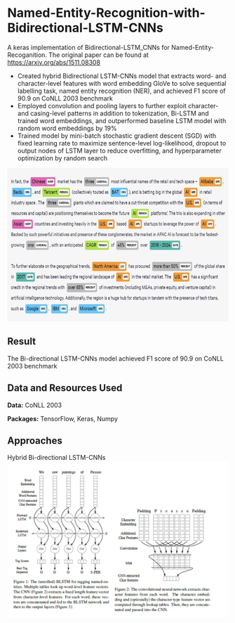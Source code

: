# Named-Entity-Recognition-with-Bidirectional-LSTM-CNNs
A keras implementation of Bidirectional-LSTM_CNNs for Named-Entity-Recoganition. The original paper can be found at https://arxiv.org/abs/1511.08308
*	Created hybrid Bidirectional LSTM-CNNs model that extracts word- and character-level features with word embedding GloVe to solve sequential labelling task, named entity recognition (NER), and achieved F1 score of 90.9 on CoNLL 2003 benchmark
*	Employed convolution and pooling layers to further exploit character- and casing-level patterns in addition to tokenization, Bi-LSTM and trained word embeddings, and outperformed baseline LSTM model with random word embeddings by 19%
*	Trained model by mini-batch stochastic gradient descent (SGD) with fixed learning rate to maximize sentence-level log-likelihood, dropout to output nodes of LSTM layer to reduce overfitting, and hyperparameter optimization by random search

<img src="images/ner.png" height=350>

## Result
The Bi-directional LSTM-CNNs model achieved F1 score of 90.9 on CoNLL 2003 benchmark

## Data and Resources Used
**Data:** CoNLL 2003

**Packages:** TensorFlow, Keras, Numpy

## Approaches
Hybrid Bi-directional LSTM-CNNs
![](images/BiLSTM-CNNs.png)

